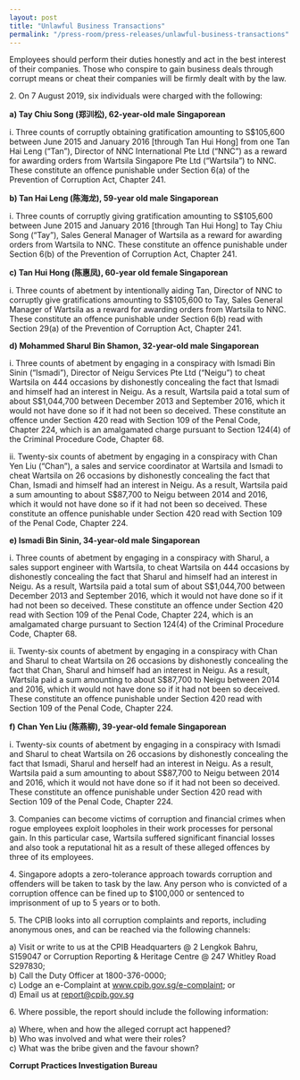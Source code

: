 ```yaml
---
layout: post
title: "Unlawful Business Transactions"
permalink: "/press-room/press-releases/unlawful-business-transactions"
---
```

Employees should perform their duties honestly and act in the best interest of their companies. Those who conspire to gain business deals through corrupt means or cheat their companies will be firmly dealt with by the law. 

2\.          On 7 August 2019, six individuals were charged with the following: 

**a)        Tay Chiu Song (郑汌松), 62-year-old male Singaporean**

i.          Three counts of corruptly obtaining gratification amounting to S$105,600 between June 2015 and January 2016 [through Tan Hui Hong] from one Tan Hai Leng (“Tan”), Director of NNC International Pte Ltd (“NNC”) as a reward for awarding orders from Wartsila Singapore Pte Ltd (“Wartsila”) to NNC. These constitute an offence punishable under Section 6(a) of the Prevention of Corruption Act, Chapter 241. 

**b)        Tan Hai Leng (陈海龙), 59-year old male Singaporean** 

i.          Three counts of corruptly giving gratification amounting to S$105,600 between June 2015 and January 2016 [through Tan Hui Hong] to Tay Chiu Song (“Tay”), Sales General Manager of Wartsila as a reward for awarding orders from Wartsila to NNC. These constitute an offence punishable under Section 6(b) of the Prevention of Corruption Act, Chapter 241.

**c)        Tan Hui Hong (陈惠凤), 60-year old female Singaporean** 

i.          Three counts of abetment by intentionally aiding Tan, Director of NNC to corruptly give gratifications amounting to S$105,600 to Tay, Sales General Manager of Wartsila as a reward for awarding orders from Wartsila to NNC. These constitute an offence punishable under Section 6(b) read with Section 29(a) of the Prevention of Corruption Act, Chapter 241. 

**d)        Mohammed Sharul Bin Shamon, 32-year-old male Singaporean**

i.          Three counts of abetment by engaging in a conspiracy with Ismadi Bin Sinin (“Ismadi”), Director of Neigu Services Pte Ltd (“Neigu”) to cheat Wartsila on 444 occasions by dishonestly concealing the fact that Ismadi and himself had an interest in Neigu. As a result, Wartsila paid a total sum of about S$1,044,700 between December 2013 and September 2016, which it would not have done so if it had not been so deceived. These constitute an offence under Section 420 read with Section 109 of the Penal Code, Chapter 224, which is an amalgamated charge pursuant to Section 124(4) of the Criminal Procedure Code, Chapter 68.

ii.          Twenty-six counts of abetment by engaging in a conspiracy with Chan Yen Liu (“Chan”), a sales and service coordinator at Wartsila and Ismadi to cheat Wartsila on 26 occasions by dishonestly concealing the fact that Chan, Ismadi and himself had an interest in Neigu. As a result, Wartsila paid a sum amounting to about S$87,700 to Neigu between 2014 and 2016, which it would not have done so if it had not been so deceived. These constitute an offence punishable under Section 420 read with Section 109 of the Penal Code, Chapter 224. 

**e)        Ismadi Bin Sinin, 34-year-old male Singaporean**

i.          Three counts of abetment by engaging in a conspiracy with Sharul, a sales support engineer with Wartsila, to cheat Wartsila on 444 occasions by dishonestly concealing the fact that Sharul and himself had an interest in Neigu. As a result, Wartsila paid a total sum of about S$1,044,700 between December 2013 and September 2016, which it would not have done so if it had not been so deceived. These constitute an offence under Section 420 read with Section 109 of the Penal Code, Chapter 224, which is an amalgamated charge pursuant to Section 124(4) of the Criminal Procedure Code, Chapter 68.

ii.          Twenty-six counts of abetment by engaging in a conspiracy with Chan and Sharul to cheat Wartsila on 26 occasions by dishonestly concealing the fact that Chan, Sharul and himself had an interest in Neigu. As a result, Wartsila paid a sum amounting to about S$87,700 to Neigu between 2014 and 2016, which it would not have done so if it had not been so deceived. These constitute an offence punishable under Section 420 read with Section 109 of the Penal Code, Chapter 224. 

**f)          Chan Yen Liu (陈燕柳), 39-year-old female Singaporean**

i.          Twenty-six counts of abetment by engaging in a conspiracy with Ismadi and Sharul to cheat Wartsila on 26 occasions by dishonestly concealing the fact that Ismadi, Sharul and herself had an interest in Neigu. As a result, Wartsila paid a sum amounting to about S$87,700 to Neigu between 2014 and 2016, which it would not have done so if it had not been so deceived. These constitute an offence punishable under Section 420 read with Section 109 of the Penal Code, Chapter 224. 

3\.          Companies can become victims of corruption and financial crimes when rogue employees exploit loopholes in their work processes for personal gain. In this particular case, Wartsila suffered significant financial losses and also took a reputational hit as a result of these alleged offences by three of its employees.

4\.          Singapore adopts a zero-tolerance approach towards corruption and offenders will be taken to task by the law. Any person who is convicted of a corruption offence can be fined up to $100,000 or sentenced to imprisonment of up to 5 years or to both.

5\.         The CPIB looks into all corruption complaints and reports, including anonymous ones, and can be reached via the following channels:

a) Visit or write to us at the CPIB Headquarters @ 2 Lengkok Bahru, S159047 or Corruption Reporting & Heritage Centre @ 247 Whitley Road S297830;<br />
b) Call the Duty Officer at 1800-376-0000;<br />
c) Lodge an e-Complaint at <a href="https://www.cpib.gov.sg/e-complaint"><span style="color: #0066cc;">www.cpib.gov.sg/e-complaint</span></a>; or<br />
d) Email us at <a class="spamspan" href="mailto:report@cpib.gov.sg">report@cpib.gov.sg</a>

6\. Where possible, the report should include the following information:

a) Where, when and how the alleged corrupt act happened?<br />
b) Who was involved and what were their roles?<br />
c) What was the bribe given and the favour shown?

**Corrupt Practices Investigation Bureau**
